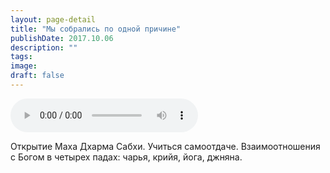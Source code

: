 ```yaml
---
layout: page-detail
title: "Мы собрались по одной причине"
publishDate: 2017.10.06
description: ""
tags:
image:
draft: false
---
```


<audio title="2017.10.06 - Мы собрались по одной причине.mp3" src="/upload/iblock/c65/c65391122f831a8cb0de74733d6c4e21.mp3" controls=""></audio>

 Открытие Маха Дхарма Сабхи. Учиться самоотдаче. Взаимоотношения с Богом в четырех падах: чарья, крийя, йога, джняна. 

  
